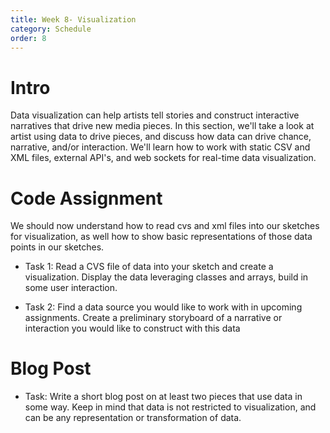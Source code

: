 ```yaml
---
title: Week 8- Visualization
category: Schedule
order: 8
---
```


# Intro
Data visualization can help artists tell stories and construct interactive narratives that drive new media pieces. In this section, we'll take a look at artist using data to drive pieces, and discuss how data can drive chance, narrative, and/or interaction. We'll learn how to work with static CSV and XML files, external API's, and web sockets for real-time data visualization.

# Code Assignment
We should now understand how to read cvs and xml files into our sketches for visualization, as well how to show basic representations of those data points in our sketches.

* Task 1: Read a CVS file of data into your sketch and create a visualization. Display the data leveraging classes and arrays, build in some user interaction.

* Task 2: Find a data source you would like to work with in upcoming assignments. Create a preliminary storyboard of a narrative or interaction you would like to construct with this data

# Blog Post

* Task: Write a short blog post on at least two pieces that use data in some way. Keep in mind that data is not restricted to visualization, and can be any representation or transformation of data.